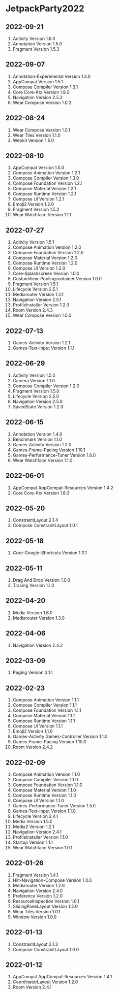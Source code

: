 # JetpackParty2022

## 2022-09-21
1. Activity Version 1.6.0
2. Annotation Version 1.5.0
3. Fragment Version 1.5.3

## 2022-09-07
1. Annotation-Experimental Version 1.3.0
2. AppCompat Version 1.5.1
3. Compose Compiler Version 1.3.1
4. Core Core-Ktx Version 1.9.0
5. Navigation Version 2.5.2
6. Wear Compose Version 1.0.2

## 2022-08-24
1. Wear Compose Version 1.0.1
2. Wear Tiles Version 1.1.0
3. Webkit Version 1.5.0

## 2022-08-10
1. AppCompat Version 1.5.0
2. Compose Animation Version 1.2.1
3. Compose Compiler Version 1.3.0
4. Compose Foundation Version 1.2.1
5. Compose Material Version 1.2.1
6. Compose Runtime Version 1.2.1
7. Compose UI Version 1.2.1
8. Emoji2 Version 1.2.0
9. Fragment Version 1.5.2
10. Wear Watchface Version 1.1.1

## 2022-07-27
1. Activity Version 1.5.1
2. Compose Animation Version 1.2.0
3. Compose Foundation Version 1.2.0
4. Compose Material Version 1.2.0
5. Compose Runtime Version 1.2.0
6. Compose UI Version 1.2.0
7. Core-Splashscreen Version 1.0.0
8. CustomView-Poolingcontainer Version 1.0.0
9. Fragment Version 1.5.1
10. Lifecycle Version 2.5.1
11. Mediarouter Version 1.3.1
12. Navigation Version 2.5.1
13. ProfileInstaller Version 1.2.0
14. Room Version 2.4.3
15. Wear Compose Version 1.0.0

## 2022-07-13
1. Games-Activity Version 1.2.1
2. Games-Text-Input Version 1.1.1

## 2022-06-29
1. Activity Version 1.5.0
2. Camera Version 1.1.0
3. Compose Compiler Version 1.2.0
4. Fragment Version 1.5.0
5. Lifecycle Version 2.5.0
6. Navigation Version 2.5.0
7. SavedState Version 1.2.0

## 2022-06-15
1. Annotation Version 1.4.0
2. Benchmark Version 1.1.0
3. Games-Activity Version 1.2.0
4. Games-Frame-Pacing Version 1.10.1
5. Games-Performance-Tuner Version 1.6.0
6. Wear Watchface Version 1.1.0

## 2022-06-01
1. AppCompat AppCompat-Resources Version 1.4.2
2. Core Core-Ktx Version 1.8.0

## 2022-05-20
1. ConstraintLayout 2.1.4
2. Compose ConstraintLayout 1.0.1

## 2022-05-18
1. Core-Google-Shortcuts Version 1.0.1

## 2022-05-11
1. Drag And Drop Version 1.0.0
2. Tracing Version 1.1.0

## 2022-04-20
1. Media Version 1.6.0
2. Mediarouter Version 1.3.0

## 2022-04-06
1. Navigation Version 2.4.2

## 2022-03-09
1. Paging Version 3.1.1

## 2022-02-23
1. Compose Animation Version 1.1.1
2. Compose Compiler Version 1.1.1
3. Compose Foundation Version 1.1.1
4. Compose Material Version 1.1.1
5. Compose Runtime Version 1.1.1
6. Compose UI Version 1.1.1
7. Emoji2 Version 1.1.0
8. Games-Activity Games-Controller Version 1.1.0
9. Games-Frame-Pacing Version 1.10.0
10. Room Version 2.4.2

## 2022-02-09
1. Compose Animation Version 1.1.0
2. Compose Compiler Version 1.1.0
3. Compose Foundation Version 1.1.0
4. Compose Material Version 1.1.0
5. Compose Runtime Version 1.1.0
6. Compose UI Version 1.1.0
7. Games-Performance-Tuner Version 1.5.0
8. Games-Text-Input Version 1.1.0
9. Lifecycle Version 2.4.1
10. Media Version 1.5.0
11. Media2 Version 1.2.1
12. Navigation Version 2.4.1
13. ProfileInstaller Version 1.1.0
14. Startup Version 1.1.1
15. Wear Watchface Version 1.0.1

## 2022-01-26
1. Fragment Version 1.4.1
2. Hilt-Navigation-Compose Version 1.0.0
3. Mediarouter Version 1.2.6
4. Navigation Version 2.4.0
5. Preference Version 1.2.0
6. ResourceInspection Version 1.0.1
7. SlidingPaneLayout Version 1.2.0
8. Wear Tiles Version 1.0.1
9. Window Version 1.0.0

## 2022-01-13
1. ConstraintLayout 2.1.3
2. Compose ConstraintLayout 1.0.0

## 2022-01-12
1. AppCompat AppCompat-Resources Version 1.4.1
2. CoordinatorLayout Version 1.2.0
3. Room Version 2.4.1